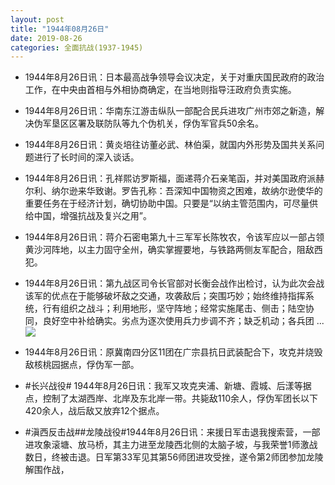 ```yaml
---
layout: post
title: "1944年08月26日"
date: 2019-08-26
categories: 全面抗战(1937-1945)
---
```


<meta name="referrer" content="no-referrer" />

- 1944年8月26日讯：日本最高战争领导会议决定，关于对重庆国民政府的政治工作，在中央由首相与外相协商确定，在当地则指导汪政府负责实施。 

- 1944年8月26日讯：华南东江游击纵队一部配合民兵进攻广州市郊之新造，解决伪军垦区区署及联防队等九个伪机关，俘伪军官兵50余名。 

- 1944年8月26日讯：黄炎培往访董必武、林伯渠，就国内外形势及国共关系问题进行了长时间的深入谈话。 

- 1944年8月26日讯：孔祥熙访罗斯福，面递蒋介石亲笔函，并对美国政府派赫尔利、纳尔逊来华致谢。罗告孔称：吾深知中国物资之困难，故纳尔逊使华的重要任务在于经济计划，确切协助中国。只要是“以纳主管范围内，可尽量供给中国，增强抗战及复兴之用”。 

- 1944年8月26日讯：蒋介石密电第九十三军军长陈牧农，令该军应以一部占领黄沙河阵地，以主力固守全州，确实掌握要地，与铁路两侧友军配合，阻敌西犯。 

- 1944年8月26日讯：第九战区司令长官部对长衡会战作出检讨，认为此次会战该军的优点在于能够破坏敌之交通，攻袭敌后；突围巧妙；始终维持指挥系统，行有组织之战斗；利用地形，坚守阵地；经常实施尾击、侧击；陆空协同，良好空中补给确实。劣点为逐次使用兵力步调不齐；缺乏机动；各兵团 ... <br/><img src="https://wx3.sinaimg.cn/large/aca367d8ly1g6czte1zd9j20c80aydfx.jpg" />

- 1944年8月26日讯：原冀南四分区11团在广宗县抗日武装配合下，攻克并烧毁敌核桃园据点，俘伪军一部。 

- #长兴战役# 1944年8月26日讯：我军又攻克夹浦、新塘、霞城、后漾等据点，控制了太湖西岸、北岸及东北岸一带。共毙敌110余人，俘伪军团长以下420余人，战后敌又放弃12个据点。 

- #滇西反击战##龙陵战役#1944年8月26日讯：来援日军击退我搜索营，一部进攻象滚塘、放马桥，其主力进至龙陵西北侧的太脑子坡，与我荣誉1师激战数日，终被击退。日军第33军见其第56师团进攻受挫，遂令第2师团参加龙陵解围作战， 


